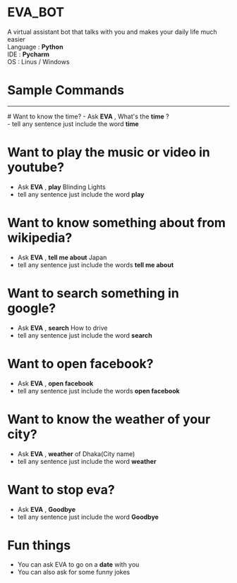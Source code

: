 # EVA_BOT
A virtual assistant bot that talks with you and makes your daily life much easier<br>
Language : <b>Python</b><br>
IDE : <b>Pycharm</b><br>
OS : Linus / Windows<br>

# Sample Commands 
<hr>
  # Want to know the time?
  - Ask <b>EVA</b> , What's the <b>time</b> ?<br>
  - tell any sentence just include the word <b>time</b> <br>
  
   # Want to play the music or video in youtube?
  - Ask <b>EVA</b> , <b>play</b> Blinding Lights <br>
  - tell any sentence just include the word <b>play</b> <br>
  
   # Want to know something about from wikipedia?
  - Ask <b>EVA</b> , <b>tell me about</b> Japan <br>
  - tell any sentence just include the words <b>tell me about</b> <br>

  # Want to search something in google?
  - Ask <b>EVA</b> , <b>search</b> How to drive <br>
  - tell any sentence just include the word <b>search</b> <br>

   # Want to open facebook?
  - Ask <b>EVA</b> , <b>open facebook</b> <br>
  - tell any sentence just include the words  <b>open facebook</b> <br>

   # Want to know the weather of your city?
  - Ask <b>EVA</b> , <b>weather</b> of Dhaka(City name)<br>
  - tell any sentence just include the word <b>weather</b> <br>
  
  # Want to stop eva?
  - Ask <b>EVA</b> , <b>Goodbye</b> <br>
  - tell any sentence just include the word <b>Goodbye</b> <br>

  # Fun things 
  - You can ask EVA to go on a <b>date</b> with you 
  - You can also ask for some funny jokes 

  

